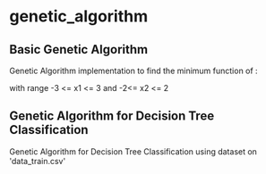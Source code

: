 # genetic_algorithm

## Basic Genetic Algorithm
Genetic Algorithm implementation to find the minimum function of :


with range -3 <= x1 <= 3 and -2<= x2 <= 2


## Genetic Algorithm for Decision Tree Classification
Genetic Algorithm for Decision Tree Classification using dataset on 'data_train.csv'